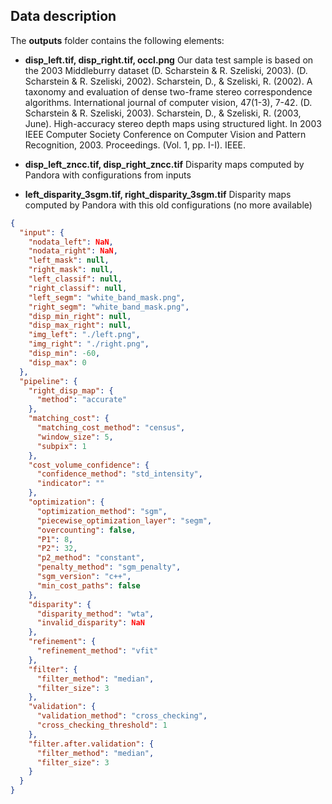 ## Data description

The **outputs** folder contains the following elements:

* **disp_left.tif, disp_right.tif, occl.png**
Our data test sample is based on the 2003 Middleburry dataset (D. Scharstein & R. Szeliski, 2003).
(D. Scharstein & R. Szeliski, 2002). Scharstein, D., & Szeliski, R. (2002). A taxonomy and evaluation of dense two-frame stereo correspondence algorithms. International journal of computer vision, 47(1-3), 7-42.
(D. Scharstein & R. Szeliski, 2003). Scharstein, D., & Szeliski, R. (2003, June). High-accuracy stereo depth maps using structured light. In 2003 IEEE Computer Society Conference on Computer Vision and Pattern Recognition, 2003. Proceedings. (Vol. 1, pp. I-I). IEEE.

* **disp_left_zncc.tif, disp_right_zncc.tif**
Disparity maps computed by Pandora with configurations from inputs

* **left_disparity_3sgm.tif, right_disparity_3sgm.tif** 
Disparity maps computed by Pandora with this old configurations (no more available)

```json
{
  "input": {
    "nodata_left": NaN,
    "nodata_right": NaN,
    "left_mask": null,
    "right_mask": null,
    "left_classif": null,
    "right_classif": null,
    "left_segm": "white_band_mask.png",
    "right_segm": "white_band_mask.png",
    "disp_min_right": null,
    "disp_max_right": null,
    "img_left": "./left.png",
    "img_right": "./right.png",
    "disp_min": -60,
    "disp_max": 0
  },
  "pipeline": {
    "right_disp_map": {
      "method": "accurate"
    },
    "matching_cost": {
      "matching_cost_method": "census",
      "window_size": 5,
      "subpix": 1
    },
    "cost_volume_confidence": {
      "confidence_method": "std_intensity",
      "indicator": ""
    },
    "optimization": {
      "optimization_method": "sgm",
      "piecewise_optimization_layer": "segm",
      "overcounting": false,
      "P1": 8,
      "P2": 32,
      "p2_method": "constant",
      "penalty_method": "sgm_penalty",
      "sgm_version": "c++",
      "min_cost_paths": false
    },
    "disparity": {
      "disparity_method": "wta",
      "invalid_disparity": NaN
    },
    "refinement": {
      "refinement_method": "vfit"
    },
    "filter": {
      "filter_method": "median",
      "filter_size": 3
    },
    "validation": {
      "validation_method": "cross_checking",
      "cross_checking_threshold": 1
    },
    "filter.after.validation": {
      "filter_method": "median",
      "filter_size": 3
    }
  }
}
```